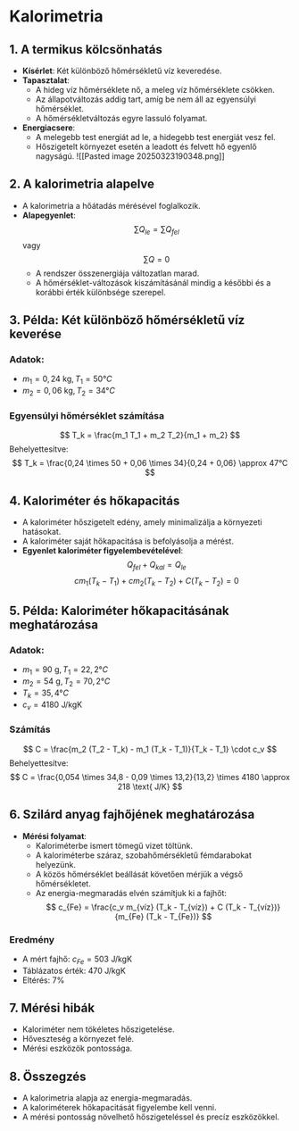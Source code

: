# Kalorimetria

## 1. A termikus kölcsönhatás
- **Kísérlet**: Két különböző hőmérsékletű víz keveredése.
- **Tapasztalat**:
  - A hideg víz hőmérséklete nő, a meleg víz hőmérséklete csökken.
  - Az állapotváltozás addig tart, amíg be nem áll az egyensúlyi hőmérséklet.
  - A hőmérsékletváltozás egyre lassuló folyamat.
- **Energiacsere**:
  - A melegebb test energiát ad le, a hidegebb test energiát vesz fel.
  - Hőszigetelt környezet esetén a leadott és felvett hő egyenlő nagyságú.
![[Pasted image 20250323190348.png]]
## 2. A kalorimetria alapelve
- A kalorimetria a hőátadás mérésével foglalkozik.
- **Alapegyenlet**:
  $$ \sum Q_{le} = \sum Q_{fel} $$
  vagy
  $$ \sum Q = 0 $$
  - A rendszer összenergiája változatlan marad.
  - A hőmérséklet-változások kiszámításánál mindig a későbbi és a korábbi érték különbsége szerepel.

## 3. Példa: Két különböző hőmérsékletű víz keverése
### **Adatok:**
- $m_1 = 0,24 \text{ kg}, T_1 = 50°C$
- $m_2 = 0,06 \text{ kg}, T_2 = 34°C$

### **Egyensúlyi hőmérséklet számítása**
$$ T_k = \frac{m_1 T_1 + m_2 T_2}{m_1 + m_2} $$
Behelyettesítve:
$$ T_k = \frac{0,24 \times 50 + 0,06 \times 34}{0,24 + 0,06} \approx 47°C $$

## 4. Kaloriméter és hőkapacitás
- A kaloriméter hőszigetelt edény, amely minimalizálja a környezeti hatásokat.
- A kaloriméter saját hőkapacitása is befolyásolja a mérést.
- **Egyenlet kaloriméter figyelembevételével**:
  $$ Q_{fel} + Q_{kal} = Q_{le} $$
  $$ c m_1 (T_k - T_1) + c m_2 (T_k - T_2) + C(T_k - T_2) = 0 $$

## 5. Példa: Kaloriméter hőkapacitásának meghatározása
### **Adatok:**
- $m_1 = 90 \text{ g}, T_1 = 22,2°C$
- $m_2 = 54 \text{ g}, T_2 = 70,2°C$
- $T_k = 35,4°C$
- $c_v = 4180 \text{ J/kgK}$

### **Számítás**
$$ C = \frac{m_2 (T_2 - T_k) - m_1 (T_k - T_1)}{T_k - T_1} \cdot c_v $$
Behelyettesítve:
$$ C = \frac{0,054 \times 34,8 - 0,09 \times 13,2}{13,2} \times 4180 \approx 218 \text{ J/K} $$

## 6. Szilárd anyag fajhőjének meghatározása
- **Mérési folyamat**:
  - Kaloriméterbe ismert tömegű vizet töltünk.
  - A kaloriméterbe száraz, szobahőmérsékletű fémdarabokat helyezünk.
  - A közös hőmérséklet beállását követően mérjük a végső hőmérsékletet.
  - Az energia-megmaradás elvén számítjuk ki a fajhőt:
    $$ c_{Fe} = \frac{c_v m_{víz} (T_k - T_{víz}) + C (T_k - T_{víz})}{m_{Fe} (T_k - T_{Fe})} $$

### **Eredmény**
- A mért fajhő: $c_{Fe} = 503 \text{ J/kgK}$
- Táblázatos érték: $470 \text{ J/kgK}$
- Eltérés: $7\%$

## 7. Mérési hibák
- Kaloriméter nem tökéletes hőszigetelése.
- Hőveszteség a környezet felé.
- Mérési eszközök pontossága.

## 8. Összegzés
- A kalorimetria alapja az energia-megmaradás.
- A kaloriméterek hőkapacitását figyelembe kell venni.
- A mérési pontosság növelhető hőszigeteléssel és precíz eszközökkel.